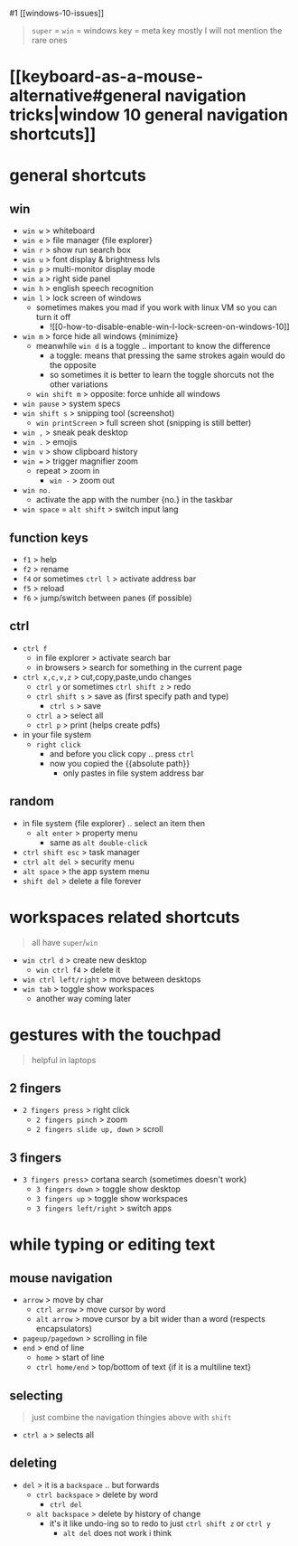 
#1
[[windows-10-issues]]
>`super` = `win` = windows key = meta key
>mostly I will not mention the rare ones
# [[keyboard-as-a-mouse-alternative#general navigation tricks|window 10 general navigation shortcuts]]
# general shortcuts
## win
- `win w` > whiteboard
- `win e` > file manager {file explorer}
- `win r` > show run search box
- `win u` > font display & brightness lvls
- `win p` > multi-monitor display mode
- `win a` > right side panel
- `win h` > english speech recognition
- `win l` > lock screen of windows
	- sometimes makes you mad if you work with linux VM so you can turn it off
		- ![[0-how-to-disable-enable-win-l-lock-screen-on-windows-10]]
- `win m` > force hide all windows {minimize}
	- meanwhile `win d` is a toggle .. important to know the difference
		- a toggle: means that pressing the same strokes again would do the opposite
		- so sometimes it is better to learn the toggle shorcuts not the other variations
	- `win shift m` > opposite: force unhide all windows
- `win pause` > system specs
- `win shift s` > snipping tool (screenshot)
	- `win printScreen` > full screen shot (snipping is still better)
- `win ,` > sneak peak desktop
- `win .` > emojis
- `win v` > show clipboard history
- `win =` > trigger magnifier zoom
	- repeat > zoom in
		- `win -` > zoom out
- `win no.`
	- activate the app with the number {no.} in the taskbar
- `win space` = `alt shift` > switch input lang
## function keys
- `f1` > help
- `f2` > rename
- `f4` or sometimes `ctrl l` > activate address bar
- `f5` > reload
- `f6` > jump/switch between panes (if possible)
## ctrl
- `ctrl f`
	- in file explorer > activate search bar
	- in browsers > 
	  search for something in the current page
- `ctrl x,c,v,z` > cut,copy,paste,undo changes
	- `ctrl y` or sometimes `ctrl shift z` > redo
	- `ctrl shift s` > save as (first specify path and type)
		- `ctrl s` > save
	- `ctrl a` > select all
	- `ctrl p` > print (helps create pdfs)
- in your file system
	- `right click`
		- and before you click copy .. press `ctrl`
		- now you copied the {{absolute path}}
			- only pastes in file system address bar
## random
- in file system {file explorer} .. select an item then 
	- `alt enter` > property menu
		- same as `alt double-click`
- `ctrl shift esc` > task manager
- `ctrl alt del` > security menu
- `alt space` > the app system menu
- `shift del` > delete a file forever
# workspaces related shortcuts
> all have `super`/`win`
- `win ctrl d` > create new desktop
	- `win ctrl f4` > delete it
- `win ctrl left/right` > move between desktops
- `win tab` > toggle show workspaces
	- another way coming later
# gestures with the touchpad
> helpful in laptops
## 2 fingers
- `2 fingers press` > right click
	- `2 fingers pinch` > zoom
	- `2 fingers slide up, down` > scroll
## 3 fingers
- `3 fingers press`> cortana search (sometimes doesn't work)
	- `3 fingers down` > toggle show desktop
	- `3 fingers up` > toggle show workspaces
	- `3 fingers left/right` > switch apps
# while typing or editing text

## mouse navigation
- `arrow` > move by char
	- `ctrl arrow` > move cursor by word
	- `alt arrow` > move cursor by a bit wider than a word (respects encapsulators)
- `pageup/pagedown` > scrolling in file
- `end` > end of line
	- `home` > start of line
	- `ctrl home/end` > top/bottom of text {if it is a multiline text}
## selecting
> just combine the navigation thingies above with `shift`
- `ctrl a` > selects all
## deleting
- `del` > it is a `backspace` .. but forwards
	- `ctrl backspace` > delete by word
		- `ctrl del`
	- `alt backspace` > delete by history of change
		- it's it like undo-ing so to redo to just 
		  `ctrl shift z` or `ctrl y`
			- `alt del` does not work i think
